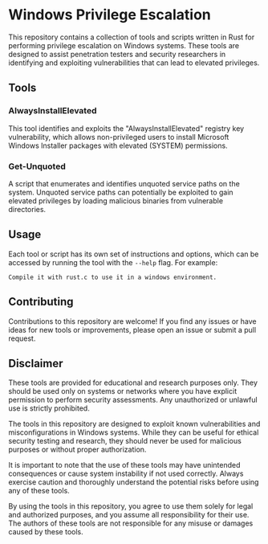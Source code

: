 
# Windows Privilege Escalation

This repository contains a collection of tools and scripts written in Rust for performing privilege escalation on Windows systems. These tools are designed to assist penetration testers and security researchers in identifying and exploiting vulnerabilities that can lead to elevated privileges.

## Tools

### AlwaysInstallElevated

This tool identifies and exploits the "AlwaysInstallElevated" registry key vulnerability, which allows non-privileged users to install Microsoft Windows Installer packages with elevated (SYSTEM) permissions.

### Get-Unquoted

A script that enumerates and identifies unquoted service paths on the system. Unquoted service paths can potentially be exploited to gain elevated privileges by loading malicious binaries from vulnerable directories.

## Usage

Each tool or script has its own set of instructions and options, which can be accessed by running the tool with the `--help` flag. For example:

```
Compile it with rust.c to use it in a windows environment.
```

## Contributing

Contributions to this repository are welcome! If you find any issues or have ideas for new tools or improvements, please open an issue or submit a pull request.

## Disclaimer

These tools are provided for educational and research purposes only. They should be used only on systems or networks where you have explicit permission to perform security assessments. Any unauthorized or unlawful use is strictly prohibited.

The tools in this repository are designed to exploit known vulnerabilities and misconfigurations in Windows systems. While they can be useful for ethical security testing and research, they should never be used for malicious purposes or without proper authorization.

It is important to note that the use of these tools may have unintended consequences or cause system instability if not used correctly. Always exercise caution and thoroughly understand the potential risks before using any of these tools.

By using the tools in this repository, you agree to use them solely for legal and authorized purposes, and you assume all responsibility for their use. The authors of these tools are not responsible for any misuse or damages caused by these tools.
